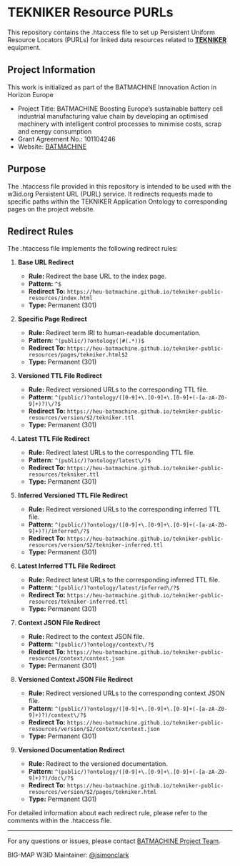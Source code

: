 # TEKNIKER Resource PURLs

This repository contains the .htaccess file to set up Persistent Uniform Resource Locators (PURLs) for linked data resources related to **[TEKNIKER](https://www.tekniker.es/en)** equipment.

## Project Information
This work is initialized as part of the BATMACHINE Innovation Action in Horizon Europe

- Project Title: BATMACHINE Boosting Europe’s sustainable battery cell industrial manufacturing value chain by developing an optimised machinery with intelligent control processes to minimise costs, scrap and energy consumption
- Grant Agreement No.: 101104246
- Website: [BATMACHINE](http://batmachineproject.eu/)

## Purpose

The .htaccess file provided in this repository is intended to be used with the w3id.org Persistent URL (PURL) service. It redirects requests made to specific paths within the TEKNIKER Application Ontology to corresponding pages on the project website.

## Redirect Rules

The .htaccess file implements the following redirect rules:

1. **Base URL Redirect**
   - **Rule:** Redirect the base URL to the index page.
   - **Pattern:** `^$`
   - **Redirect To:** `https://heu-batmachine.github.io/tekniker-public-resources/index.html`
   - **Type:** Permanent (301)

2. **Specific Page Redirect**
   - **Rule:** Redirect term IRI to human-readable documentation.
   - **Pattern:** `^(public/)?ontology(|#(.*))$`
   - **Redirect To:** `https://heu-batmachine.github.io/tekniker-public-resources/pages/tekniker.html$2`
   - **Type:** Permanent (301)

3. **Versioned TTL File Redirect**
   - **Rule:** Redirect versioned URLs to the corresponding TTL file.
   - **Pattern:** `^(public/)?ontology/([0-9]+\.[0-9]+\.[0-9]+(-[a-zA-Z0-9]+)?)\/?$`
   - **Redirect To:** `https://heu-batmachine.github.io/tekniker-public-resources/version/$2/tekniker.ttl`
   - **Type:** Permanent (301)

4. **Latest TTL File Redirect**
   - **Rule:** Redirect latest URLs to the corresponding TTL file.
   - **Pattern:** `^(public/)?ontology/latest\/?$`
   - **Redirect To:** `https://heu-batmachine.github.io/tekniker-public-resources/tekniker.ttl`
   - **Type:** Permanent (301)

5. **Inferred Versioned TTL File Redirect**
   - **Rule:** Redirect versioned URLs to the corresponding inferred TTL file.
   - **Pattern:** `^(public/)?ontology/([0-9]+\.[0-9]+\.[0-9]+(-[a-zA-Z0-9]+)?)/inferred\/?$`
   - **Redirect To:** `https://heu-batmachine.github.io/tekniker-public-resources/version/$2/tekniker-inferred.ttl`
   - **Type:** Permanent (301)

6. **Latest Inferred TTL File Redirect**
   - **Rule:** Redirect latest URLs to the corresponding inferred TTL file.
   - **Pattern:** `^(public/)?ontology/latest/inferred\/?$`
   - **Redirect To:** `https://heu-batmachine.github.io/tekniker-public-resources/tekniker-inferred.ttl`
   - **Type:** Permanent (301)

7. **Context JSON File Redirect**
   - **Rule:** Redirect to the context JSON file.
   - **Pattern:** `^(public/)?ontology/context\/?$`
   - **Redirect To:** `https://heu-batmachine.github.io/tekniker-public-resources/context/context.json`
   - **Type:** Permanent (301)

8. **Versioned Context JSON File Redirect**
   - **Rule:** Redirect versioned URLs to the corresponding context JSON file.
   - **Pattern:** `^(public/)?ontology/([0-9]+\.[0-9]+\.[0-9]+(-[a-zA-Z0-9]+)?)/context\/?$`
   - **Redirect To:** `https://heu-batmachine.github.io/tekniker-public-resources/version/$2/context/context.json`
   - **Type:** Permanent (301)

9. **Versioned Documentation Redirect**
   - **Rule:** Redirect to the versioned documentation.
   - **Pattern:** `^(public/)?ontology/([0-9]+\.[0-9]+\.[0-9]+(-[a-zA-Z0-9]+)?)/doc\/?$`
   - **Redirect To:** `https://heu-batmachine.github.io/tekniker-public-resources/version/$2/pages/tekniker.html`
   - **Type:** Permanent (301)

For detailed information about each redirect rule, please refer to the comments within the .htaccess file.

---

For any questions or issues, please contact [BATMACHINE Project Team](mailto:simon.clark@sintef.no).

BIG-MAP W3ID Maintainer: [@jsimonclark](https://github.com/jsimonclark)

